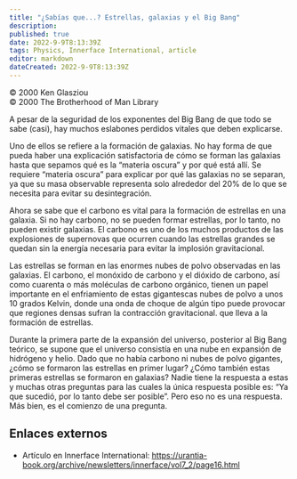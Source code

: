 ```yaml
---
title: "¿Sabías que...? Estrellas, galaxias y el Big Bang"
description: 
published: true
date: 2022-9-9T8:13:39Z
tags: Physics, Innerface International, article
editor: markdown
dateCreated: 2022-9-9T8:13:39Z
---
```


<p class="v-card v-sheet theme--light grey lighten-3 px-2">© 2000 Ken Glasziou<br>© 2000 The Brotherhood of Man Library</p>

A pesar de la seguridad de los exponentes del Big Bang de que todo se sabe (casi), hay muchos eslabones perdidos vitales que deben explicarse.

Uno de ellos se refiere a la formación de galaxias. No hay forma de que pueda haber una explicación satisfactoria de cómo se forman las galaxias hasta que sepamos qué es la “materia oscura” y por qué está allí. Se requiere “materia oscura” para explicar por qué las galaxias no se separan, ya que su masa observable representa solo alrededor del 20% de lo que se necesita para evitar su desintegración.

Ahora se sabe que el carbono es vital para la formación de estrellas en una galaxia. Si no hay carbono, no se pueden formar estrellas, por lo tanto, no pueden existir galaxias. El carbono es uno de los muchos productos de las explosiones de supernovas que ocurren cuando las estrellas grandes se quedan sin la energía necesaria para evitar la implosión gravitacional.

Las estrellas se forman en las enormes nubes de polvo observadas en las galaxias. El carbono, el monóxido de carbono y el dióxido de carbono, así como cuarenta o más moléculas de carbono orgánico, tienen un papel importante en el enfriamiento de estas gigantescas nubes de polvo a unos 10 grados Kelvin, donde una onda de choque de algún tipo puede provocar que regiones densas sufran la contracción gravitacional. que lleva a la formación de estrellas.

Durante la primera parte de la expansión del universo, posterior al Big Bang teórico, se supone que el universo consistía en una nube en expansión de hidrógeno y helio. Dado que no había carbono ni nubes de polvo gigantes, ¿cómo se formaron las estrellas en primer lugar? ¿Cómo también estas primeras estrellas se formaron en galaxias? Nadie tiene la respuesta a estas y muchas otras preguntas para las cuales la única respuesta posible es: “Ya que sucedió, por lo tanto debe ser posible”. Pero eso no es una respuesta. Más bien, es el comienzo de una pregunta.

## Enlaces externos

- Artículo en Innerface International: https://urantia-book.org/archive/newsletters/innerface/vol7_2/page16.html

